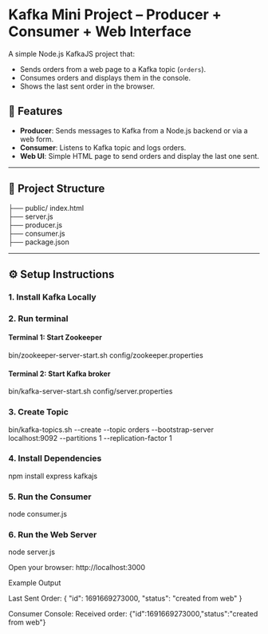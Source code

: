 # Kafka Mini Project – Producer + Consumer + Web Interface

A simple Node.js KafkaJS project that:
- Sends orders from a web page to a Kafka topic (`orders`).
- Consumes orders and displays them in the console.
- Shows the last sent order in the browser.

## 📌 Features
- **Producer**: Sends messages to Kafka from a Node.js backend or via a web form.
- **Consumer**: Listens to Kafka topic and logs orders.
- **Web UI**: Simple HTML page to send orders and display the last one sent.

---

## 📂 Project Structure
├── public/ index.html      
├── server.js            
├── producer.js          
├── consumer.js          
├── package.json



---

## ⚙️ Setup Instructions

### 1. Install Kafka Locally

### 2. Run terminal
#### Terminal 1: Start Zookeeper
bin/zookeeper-server-start.sh config/zookeeper.properties

#### Terminal 2: Start Kafka broker
bin/kafka-server-start.sh config/server.properties

### 3. Create Topic
bin/kafka-topics.sh --create --topic orders --bootstrap-server localhost:9092 --partitions 1 --replication-factor 1

### 4. Install Dependencies
npm install express kafkajs


### 5. Run the Consumer
node consumer.js


### 6. Run the Web Server
node server.js


Open your browser: http://localhost:3000


Example Output

Last Sent Order:
{
  "id": 1691669273000,
  "status": "created from web"
}


Consumer Console:
Received order: {"id":1691669273000,"status":"created from web"}










